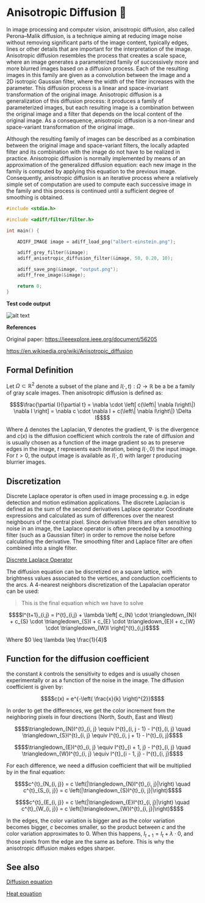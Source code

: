 # Anisotropic Diffusion :rocket:
In image processing and computer vision, anisotropic diffusion, also called Perona–Malik diffusion, is a technique aiming at reducing image noise without removing significant parts of the image content, typically edges, lines or other details that are important for the interpretation of the image. Anisotropic diffusion resembles the process that creates a scale space, where an image generates a parameterized family of successively more and more blurred images based on a diffusion process. Each of the resulting images in this family are given as a convolution between the image and a 2D isotropic Gaussian filter, where the width of the filter increases with the parameter. This diffusion process is a linear and space-invariant transformation of the original image. Anisotropic diffusion is a generalization of this diffusion process: it produces a family of parameterized images, but each resulting image is a combination between the original image and a filter that depends on the local content of the original image. As a consequence, anisotropic diffusion is a non-linear and space-variant transformation of the original image.

Although the resulting family of images can be described as a combination between the original image and space-variant filters, the locally adapted filter and its combination with the image do not have to be realized in practice. Anisotropic diffusion is normally implemented by means of an approximation of the generalized diffusion equation: each new image in the family is computed by applying this equation to the previous image. Consequently, anisotropic diffusion is an iterative process where a relatively simple set of computation are used to compute each successive image in the family and this process is continued until a sufficient degree of smoothing is obtained.

```c
#include <stdio.h>

#include <adiff/filter/filter.h>

int main() {

    ADIFF_IMAGE image = adiff_load_png("albert-einstein.png");

    adiff_grey_filter(&image);
    adiff_anisotropic_diffusion_filter(&image, 50, 0.20, 10);

    adiff_save_png(&image, "output.png");
    adiff_free_image(&image);

    return 0;
}
```

**Test code output**

![alt text](https://github.com/MorcilloSanz/AnisotropicDiffusion-Image/blob/main/img/img.png)  

**References**

Original paper: https://ieeexplore.ieee.org/document/56205

https://en.wikipedia.org/wiki/Anisotropic_diffusion

## Formal Definition

Let $\Omega \subset \mathbb{R}^{2}$ denote a subset of the plane and $I(\cdot, t) : \Omega \rightarrow \mathbb{R}$ be a be a family of gray scale images. Then anisotropic diffusion is defined as:

```math
$$\frac{\partial I}{\partial t} = \nabla \cdot \left[ c(\left\| \nabla I\right\|) \nabla I \right] = \nabla c \cdot \nabla I + c(\left\| \nabla I\right\|) \Delta I$$
```

Where $\Delta$ denotes the Laplacian, $\nabla$ denotes the gradient, $\nabla \cdot$ is the divergence and $c(x)$ is the diffusion coefficient which controls the rate of diffusion and is usually chosen as a function of the image gradient so as to preserve edges in the image, $t$ represents each iteration, being $I(\cdot,0)$ the input image. For $t>0$, the output image is available as $I(\cdot,t)$ with larger $t$ producing blurrier images.

## Discretization

Discrete Laplace operator is often used in image processing e.g. in edge detection and motion estimation applications. The discrete Laplacian is defined as the sum of the second derivatives Laplace operator Coordinate expressions and calculated as sum of differences over the nearest neighbours of the central pixel. Since derivative filters are often sensitive to noise in an image, the Laplace operator is often preceded by a smoothing filter (such as a Gaussian filter) in order to remove the noise before calculating the derivative. The smoothing filter and Laplace filter are often combined into a single filter.

[Discrete Laplace Operator](https://en.wikipedia.org/wiki/Discrete_Laplace_operator)

The diffusion equation can be discretized on a square lattice, with brightness values associated to the vertices, and conduction coefficients to the arcs. A 4-nearest neighbors discretization of the Lapalacian operator can be used:

>This is the final equation which we have to solve

```math
$$I^{t+1}_{i,j} = I^{t}_{i,j} + \lambda \left[ c_{N} \cdot \triangledown_{N}I + c_{S} \cdot \triangledown_{S}I + c_{E} \cdot \triangledown_{E}I + c_{W} \cdot \triangledown_{W}I \right]^{t}_{i,j}$$
```

Where $0 \leq \lambda \leq \frac{1}{4}$

## Function for the diffusion coefficient

the constant $k$ controls the sensitivity to edges and is usually chosen experimentally or as a function of the noise in the image. The diffusion coefficient is given by:

```math
$$c(x) = e^{-\left( \frac{x}{k} \right)^{2}}$$
```

In order to get the differences, we get the color increment from the neighboring pixels in four directions (North, South, East and West)

```math
$$\triangledown_{N}I^{t}_{i, j} \equiv  I^{t}_{i, j - 1} - I^{t}_{i, j} \quad \triangledown_{S}I^{t}_{i, j} \equiv  I^{t}_{i, j + 1} - I^{t}_{i, j}$$
```
```math
$$\triangledown_{E}I^{t}_{i, j} \equiv  I^{t}_{i + 1, j} - I^{t}_{i, j} \quad \triangledown_{W}I^{t}_{i, j} \equiv  I^{t}_{i - 1, j} - I^{t}_{i, j}$$
```

For each difference, we need a diffusion coefficient that will be multiplied by in the final equation:

```math
$$c^{t}_{N_{i, j}} = c \left(|\triangledown_{N}I^{t}_{i, j}|\right) \quad c^{t}_{S_{i, j}} = c \left(|\triangledown_{S}I^{t}_{i, j}|\right)$$
```
```math
$$c^{t}_{E_{i, j}} = c \left(|\triangledown_{E}I^{t}_{i, j}|\right) \quad c^{t}_{W_{i, j}} = c \left(|\triangledown_{W}I^{t}_{i, j}|\right)$$
```

In the edges, the color variation is bigger and as the color variation becomes bigger, $c$ becomes smaller, so the product between $c$ and the color variation approximates to $0$. When this happens, $I_{t+1} = I_{t} + \lambda \cdot 0$, and those pixels from the edge are the same as before. This is why the anisotropic diffusion makes edges sharper.

## See also
[Diffusion equation](https://en.wikipedia.org/wiki/Diffusion_equation)

[Heat equation](https://en.wikipedia.org/wiki/Heat_equation)
